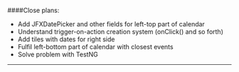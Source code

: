 ####Close plans:
- Add JFXDatePicker and other fields for left-top part of calendar
- Understand trigger-on-action creation system (onClick() and so forth)
- Add tiles with dates for right side
- Fulfil left-bottom part of calendar with closest events
- Solve problem with TestNG
___